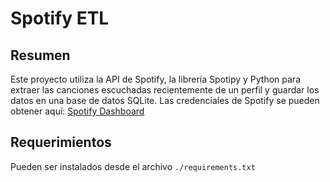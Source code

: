 # Spotify ETL

## Resumen
Este proyecto utiliza la API de Spotify, la librería Spotipy y Python para extraer las canciones escuchadas recientemente de un perfil y guardar los datos en una base de datos SQLite.
Las credenciales de Spotify se pueden obtener aquí: [Spotify Dashboard](https://developer.spotify.com/dashboard/) 

## Requerimientos
Pueden ser instalados desde el archivo `./requirements.txt`
